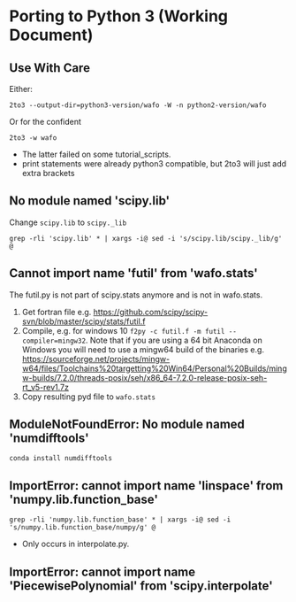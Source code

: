 # Porting to Python 3 (Working Document)

## Use With Care

Either:

```2to3 --output-dir=python3-version/wafo -W -n python2-version/wafo```

Or for the confident

```2to3 -w wafo```

- The latter failed on some tutorial_scripts.
- print statements were already python3 compatible, but 2to3 will just add extra brackets


## No module named 'scipy.lib'

Change ```scipy.lib``` to ```scipy._lib```

```grep -rli 'scipy.lib' * | xargs -i@ sed -i 's/scipy.lib/scipy._lib/g' @```

## Cannot import name 'futil' from 'wafo.stats'

The futil.py is not part of scipy.stats anymore and is not in wafo.stats.

1. Get fortran file e.g. https://github.com/scipy/scipy-svn/blob/master/scipy/stats/futil.f
2. Compile, e.g. for windows 10 ```f2py -c futil.f -m futil --compiler=mingw32```. Note that if you are using a 64 bit Anaconda on Windows you will need to use a mingw64 build of the binaries e.g. https://sourceforge.net/projects/mingw-w64/files/Toolchains%20targetting%20Win64/Personal%20Builds/mingw-builds/7.2.0/threads-posix/seh/x86_64-7.2.0-release-posix-seh-rt_v5-rev1.7z
3. Copy resulting pyd file to ```wafo.stats```

## ModuleNotFoundError: No module named 'numdifftools'

```conda install numdifftools```

## ImportError: cannot import name 'linspace' from 'numpy.lib.function_base'

```grep -rli 'numpy.lib.function_base' * | xargs -i@ sed -i 's/numpy.lib.function_base/numpy/g' @```

* Only occurs in interpolate.py.

## ImportError: cannot import name 'PiecewisePolynomial' from 'scipy.interpolate'

